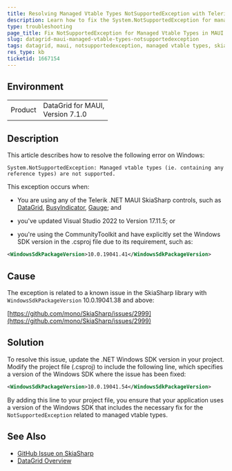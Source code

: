 ```yaml
---
title: Resolving Managed Vtable Types NotSupportedException with Telerik .NET MAUI SkiaSharp controls on Windows
description: Learn how to fix the System.NotSupportedException for managed vtable types in DataGrid for MAUI and other Skia controls by updating the .NET Windows SDK version.
type: troubleshooting
page_title: Fix NotSupportedException for Managed Vtable Types in MAUI DataGrid, BusyIndicator, Gauge and the other Telerik MAUI SkiaSharp controls
slug: datagrid-maui-managed-vtable-types-notsupportedexception
tags: datagrid, maui, notsupportedexception, managed vtable types, skiaSharp
res_type: kb
ticketid: 1667154
---
```


## Environment

<table>
<tbody>
<tr>
<td>Product</td>
<td>DataGrid for MAUI, <br />
Version 7.1.0</td>
</tr>
</tbody>
</table>

## Description

This article describes how to resolve the following error on Windows: 

```
System.NotSupportedException: Managed vtable types (ie. containing any reference types) are not supported.
```

This exception occurs when:

 * You are using any of the Telerik .NET MAUI SkiaSharp controls, such as [DataGrid](https://docs.telerik.com/devtools/maui/controls/datagrid/overview), [BusyIndicator](https://docs.telerik.com/devtools/maui/controls/busyindicator/overview), [Gauge](https://docs.telerik.com/devtools/maui/controls/gauge/overview); and

*  you've updated Visual Studio 2022 to Version 17.11.5; or
*  you're using the CommunityToolkit and have explicitly set the Windows SDK version in the .csproj file due to its requirement, such as:

```XML
<WindowsSdkPackageVersion>10.0.19041.41</WindowsSdkPackageVersion>
```

## Cause
The exception is related to a known issue in the SkiaSharp library with `WindowsSdkPackageVersion` 10.0.19041.38 and above:

[https://github.com/mono/SkiaSharp/issues/2999](https://github.com/mono/SkiaSharp/issues/2999)

## Solution
To resolve this issue, update the .NET Windows SDK version in your project. Modify the project file (.csproj) to include the following line, which specifies a version of the Windows SDK where the issue has been fixed:

```XML
<WindowsSdkPackageVersion>10.0.19041.54</WindowsSdkPackageVersion>
```

By adding this line to your project file, you ensure that your application uses a version of the Windows SDK that includes the necessary fix for the `NotSupportedException` related to managed vtable types.

## See Also

- [GitHub Issue on SkiaSharp](https://github.com/mono/SkiaSharp/issues/2999)
- [DataGrid Overview](https://docs.telerik.com/devtools/maui/controls/datagrid/overview)
